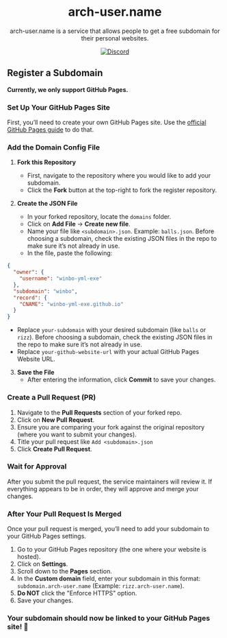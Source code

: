 <h1 align="center">arch-user.name</h1>

<p align="center">arch-user.name is a service that allows people to get a free subdomain for their personal websites.</p>

<div align="center">
  <a href="https://discord.gg/AdnMpTK7TS"><img alt="Discord" src="https://invidget.switchblade.xyz/AdnMpTK7TS"></a>
</div>

## Register a Subdomain

**Currently, we only support GitHub Pages.**

### Set Up Your GitHub Pages Site

First, you’ll need to create your own GitHub Pages site. Use the [official GitHub Pages guide](https://docs.github.com/en/pages/getting-started-with-github-pages) to do that.

### Add the Domain Config File

1. **Fork this Repository**

   - First, navigate to the repository where you would like to add your subdomain.
   - Click the **Fork** button at the top-right to fork the register repository.

2. **Create the JSON File**

   - In your forked repository, locate the `domains` folder.
   - Click on **Add File** → **Create new file**.
   - Name your file like `<subdomain>.json`. Example: `balls.json`. Before choosing a subdomain, check the existing JSON files in the repo to make sure it’s not already in use.
   - In the file, paste the following:
```json
{
  "owner": {
    "username": "winbo-yml-exe"
  },
  "subdomain": "winbo",
  "record": {
    "CNAME": "winbo-yml-exe.github.io"
  }
}
```
  - Replace `your-subdomain` with your desired subdomain (like `balls` or `rizz`). Before choosing a subdomain, check the existing JSON files in the repo to make sure it’s not already in use.
  - Replace `your-github-website-url` with your actual GitHub Pages Website URL.

3. **Save the File**
   - After entering the information, click **Commit** to save your changes.

### Create a Pull Request (PR)

1. Navigate to the **Pull Requests** section of your forked repo.
2. Click on **New Pull Request**.
3. Ensure you are comparing your fork against the original repository (where you want to submit your changes).
4. Title your pull request like `Add <subdomain>.json`
5. Click **Create Pull Request**.

### Wait for Approval

After you submit the pull request, the service maintainers will review it. If everything appears to be in order, they will approve and merge your changes.

### After Your Pull Request Is Merged

Once your pull request is merged, you’ll need to add your subdomain to your GitHub Pages settings.

1. Go to your GitHub Pages repository (the one where your website is hosted).
2. Click on **Settings**.
3. Scroll down to the **Pages** section.
4. In the **Custom domain** field, enter your subdomain in this format: `subdomain.arch-user.name` (Example: `rizz.arch-user.name`).
5. **Do NOT** click the "Enforce HTTPS" option.
6. Save your changes.

### Your subdomain should now be linked to your GitHub Pages site! 🎉
